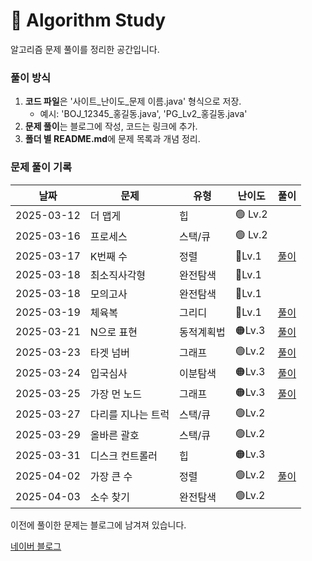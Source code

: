 # 📌 Algorithm Study

알고리즘 문제 풀이를 정리한 공간입니다.



### 풀이 방식
1. **코드 파일**은 '사이트_난이도_문제 이름.java' 형식으로 저장.
    - 예시: 'BOJ_12345_홍길동.java', 'PG_Lv2_홍길동.java'
2. **문제 풀이**는 블로그에 작성, 코드는 링크에 추가.
3. **폴더 별 README.md**에 문제 목록과 개념 정리.

### 문제 풀이 기록

| 날짜         | 문제    | 유형   | 난이도    | 풀이                                                |
|------------|-------|------|--------|---------------------------------------------------|
| 2025-03-12 | 더 맵게  | 힙    | 🟢 Lv.2 |                                                   |
| 2025-03-16 | 프로세스  | 스택/큐 | 🟢 Lv.2 |                                                   |
| 2025-03-17 | K번째 수 | 정렬   | 🔵Lv.1 | [풀이](https://blog.naver.com/gamakk2/223799781209) |
| 2025-03-18 | 최소직사각형 | 완전탐색 | 🔵Lv.1 |                                                   |
| 2025-03-18 | 모의고사  | 완전탐색 | 🔵Lv.1 |                                                   |
| 2025-03-19 | 체육복   | 그리디  | 🔵Lv.1 | [풀이](https://blog.naver.com/gamakk2/223802861543) |
| 2025-03-21 | N으로 표현 | 동적계획법 | 🟠Lv.3 | [풀이](https://blog.naver.com/gamakk2/223805073009) |
| 2025-03-23 | 타겟 넘버 | 그래프  | 🟢Lv.2 | [풀이](https://blog.naver.com/gamakk2/223806408314) |
| 2025-03-24 | 입국심사  | 이분탐색 | 🟠Lv.3 | [풀이](https://blog.naver.com/gamakk2/223808371758) |
| 2025-03-25 | 가장 먼 노드 | 그래프  | 🟠Lv.3 | [풀이](https://blog.naver.com/gamakk2/223809854243) |
| 2025-03-27 | 다리를 지나는 트럭 | 스택/큐 | 🟢Lv.2 |                                                   |
| 2025-03-29 | 올바른 괄호 | 스택/큐 | 🟢Lv.2 |                                                   |
| 2025-03-31 | 디스크 컨트롤러 | 힙    | 🟠Lv.3 |                                                   |
| 2025-04-02 | 가장 큰 수 | 정렬   | 🟢Lv.2 | [풀이](https://blog.naver.com/gamakk2/223819506024) |
| 2025-04-03 | 소수 찾기 | 완전탐색 | 🟢Lv.2 |  |

이전에 풀이한 문제는 블로그에 남겨져 있습니다.

[네이버 블로그](https://blog.naver.com/gamakk2/223793678530)
